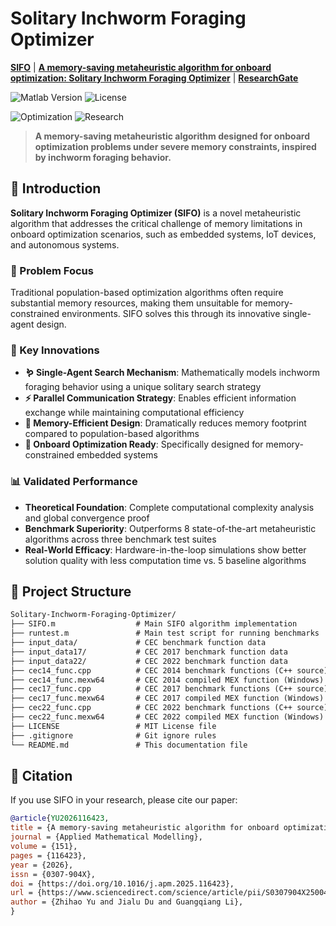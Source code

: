 # Solitary Inchworm Foraging Optimizer

**[SIFO](https://github.com/ElkmanY/Solitary-Inchworm-Foraging-Optimizer)** | **[A memory-saving metaheuristic algorithm for onboard optimization: Solitary Inchworm Foraging Optimizer](https://doi.org/10.1016/j.apm.2025.116423)** | **[ResearchGate](https://www.researchgate.net/publication/395423663)**

<!--![Python Version](https://img.shields.io/badge/Python-3.8%2B-blue) -->
![Matlab Version](https://img.shields.io/badge/Matlab-2020%2B-blue)
![License](https://img.shields.io/badge/License-MIT-green)

![Optimization](https://img.shields.io/badge/Metaheuristic-Memory%20Efficient-orange)
![Research](https://img.shields.io/badge/Type-Research%20Implementation-yellow)
<!--![Framework](https://img.shields.io/badge/PyTorch-1.9%2B-orange) <!-- 可选，显示框架 -->

> **A memory-saving metaheuristic algorithm designed for onboard optimization problems under severe memory constraints, inspired by inchworm foraging behavior.**

## 📖 Introduction

**Solitary Inchworm Foraging Optimizer (SIFO)** is a novel metaheuristic algorithm that addresses the critical challenge of memory limitations in onboard optimization scenarios, such as embedded systems, IoT devices, and autonomous systems.

### 🎯 Problem Focus
Traditional population-based optimization algorithms often require substantial memory resources, making them unsuitable for memory-constrained environments. SIFO solves this through its innovative single-agent design.

### 🔬 Key Innovations

- **🪱 Single-Agent Search Mechanism**: Mathematically models inchworm foraging behavior using a unique solitary search strategy
- **⚡ Parallel Communication Strategy**: Enables efficient information exchange while maintaining computational efficiency  
- **💾 Memory-Efficient Design**: Dramatically reduces memory footprint compared to population-based algorithms
- **🎯 Onboard Optimization Ready**: Specifically designed for memory-constrained embedded systems

### 📊 Validated Performance

- **Theoretical Foundation**: Complete computational complexity analysis and global convergence proof
- **Benchmark Superiority**: Outperforms 8 state-of-the-art metaheuristic algorithms across three benchmark test suites
- **Real-World Efficacy**: Hardware-in-the-loop simulations show better solution quality with less computation time vs. 5 baseline algorithms

<!--
## 🚀 Quick Start

### Prerequisites
- MATLAB R2020b or higher
- No additional toolboxes required (pure MATLAB implementation)

### Installation

```matlab
% Clone or download the repository, then add to MATLAB path
addpath(genpath('Solitary-Inchworm-Foraging-Optimizer'));

% Or permanently add to path
pathtool % Then browse and add the folder
```

### Basic Usage

```matlab
% Define objective function (example: Sphere function)
objective_func = @(x) sum(x.^2);

% Set optimization parameters
dim = 30;          % Problem dimension
lb = -100*ones(1,dim); % Lower bounds
ub = 100*ones(1,dim);  % Upper bounds
max_iter = 1000;   % Maximum iterations

% Run SIFO optimization
[best_position, best_fitness, convergence_curve] = SIFO(...
    dim, lb, ub, max_iter, objective_func);

% Display results
fprintf('Best Fitness: %.4e\n', best_fitness);
```

## 🛠️ Usage Examples

### Benchmark Testing

```matlab
% Run comprehensive benchmark tests
run('main.m'); % Executes complete benchmark suite
```

### Custom Problem

```matlab
% Define your custom optimization problem
custom_objective = @(x) your_complex_function(x);

% Custom bounds and parameters
custom_lb = [-10, -20, -5];  % Lower bounds per dimension
custom_ub = [10, 20, 5];     % Upper bounds per dimension

% Optimize with SIFO
[solution, fitness] = SIFO(length(custom_lb), custom_lb, custom_ub, ...
    500, custom_objective);
```
-->

## 📁 Project Structure
```tex
Solitary-Inchworm-Foraging-Optimizer/
├── SIFO.m                  # Main SIFO algorithm implementation
├── runtest.m               # Main test script for running benchmarks
├── input_data/             # CEC benchmark function data
├── input_data17/           # CEC 2017 benchmark function data  
├── input_data22/           # CEC 2022 benchmark function data
├── cec14_func.cpp          # CEC 2014 benchmark functions (C++ source)
├── cec14_func.mexw64       # CEC 2014 compiled MEX function (Windows)
├── cec17_func.cpp          # CEC 2017 benchmark functions (C++ source)
├── cec17_func.mexw64       # CEC 2017 compiled MEX function (Windows)
├── cec22_func.cpp          # CEC 2022 benchmark functions (C++ source)
├── cec22_func.mexw64       # CEC 2022 compiled MEX function (Windows)
├── LICENSE                 # MIT License file
├── .gitignore              # Git ignore rules
└── README.md               # This documentation file
```

## 🔬 Citation
If you use SIFO in your research, please cite our paper:

```bibtex
@article{YU2026116423,
title = {A memory-saving metaheuristic algorithm for onboard optimization: Solitary Inchworm Foraging Optimizer},
journal = {Applied Mathematical Modelling},
volume = {151},
pages = {116423},
year = {2026},
issn = {0307-904X},
doi = {https://doi.org/10.1016/j.apm.2025.116423},
url = {https://www.sciencedirect.com/science/article/pii/S0307904X25004974},
author = {Zhihao Yu and Jialu Du and Guangqiang Li},
}
```